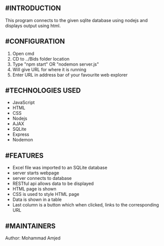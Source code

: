 #INTRODUCTION
------------

This program connects to the given sqlite database using nodejs and displays output using html.

#CONFIGURATION
-------------
1. Open cmd 
2. CD to ../Bids folder location
3. Type "npm start" OR "nodemon server.js"
4. Will give URL for where it is running
5. Enter URL in address bar of your favourite web explorer 

#TECHNOLOGIES USED
-----------------
- JavaScript
- HTML
- CSS
- Nodejs
- AJAX
- SQLite
- Express
- Nodemon


#FEATURES
--------
- Excel file was imported to an SQLite database
- server starts webpage
- server connects to database
- RESTful api allows data to be displayed
- HTML page is shown
- CSS is used to style HTML page
- Data is shown in a table
- Last column is a button which when clicked, links to the corresponding URL

#MAINTAINERS
-----------
Author: Mohammad Amjed


